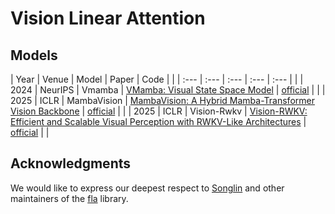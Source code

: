 # Vision Linear Attention

## Models

| Year | Venue | Model | Paper | Code | |
| :--- | :--- | :--- | :--- | :--- | |
| 2024 | NeurIPS | Vmamba | [VMamba: Visual State Space Model](https://arxiv.org/abs/2401.10166) | [official](https://github.com/MzeroMiko/VMamba) | |
| 2025 | ICLR | MambaVision | [MambaVision: A Hybrid Mamba-Transformer Vision Backbone](https://arxiv.org/abs/2407.08083) | [official](https://github.com/NVlabs/MambaVision) | |
| 2025 | ICLR | Vision-Rwkv | [Vision-RWKV: Efficient and Scalable Visual Perception with RWKV-Like Architectures](https://arxiv.org/abs/2403.02308) | [official](https://github.com/OpenGVLab/Vision-RWKV) | |

## Acknowledgments
We would like to express our deepest respect to [Songlin](https://github.com/sustcsonglin) and other maintainers of the [fla](https://github.com/fla-org/flash-linear-attention) library.